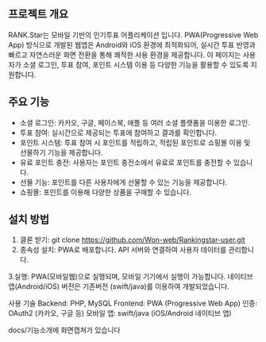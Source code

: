 
## 프로젝트 개요
RANK.Star는 모바일 기반의 인기투표 어플리케이션 입니다.
PWA(Progressive Web App) 방식으로 개발된 웹앱은 Android와 iOS 환경에 최적화되어, 실시간 투표 반영과 빠르고 자연스러운 화면 전환을 통해 쾌적한 사용 환경을 제공합니다.
이 페이지는 사용자가 소셜 로그인, 투표 참여, 포인트 시스템 이용 등 다양한 기능을 활용할 수 있도록 지원합니다.

## 주요 기능
- 소셜 로그인: 카카오, 구글, 페이스북, 애플 등 여러 소셜 플랫폼을 이용한 로그인.
- 투표 참여: 실시간으로 제공되는 투표에 참여하고 결과를 확인합니다.
- 포인트 시스템: 투표 참여 시 포인트를 적립하고, 적립된 포인트로 쇼핑몰 이용 및 선물하기 기능을 제공합니다.
- 유료 포인트 충전: 사용자는 포인트 충전소에서 유료로 포인트를 충전할 수 있습니다.
- 선물 기능: 포인트를 다른 사용자에게 선물할 수 있는 기능을 제공합니다.
- 쇼핑몰: 포인트를 이용해 다양한 상품을 구매할 수 있습니다.

## 설치 방법
1. 클론 받기:
   git clone https://github.com/Won-web/Rankingstar-user.git
2. 종속성 설치:
PWA로 배포합니다.
API 서버와 연결하여 사용자 데이터를 관리합니다.

3.실행:
PWA(모바일웹)으로 실행되며, 모바일 기기에서 실행이 가능합니다.
네이티브 앱(Android/iOS) 버전은 기존버전 (swift/java)를 이용하여 개발되었습니다.

사용 기술
Backend: PHP, MySQL
Frontend: PWA (Progressive Web App)
인증: OAuth2 (카카오, 구글 등)
모바일 앱: swift/java (iOS/Android 네이티브 앱)

docs/기능소개에 화면캡쳐가 있습니다

